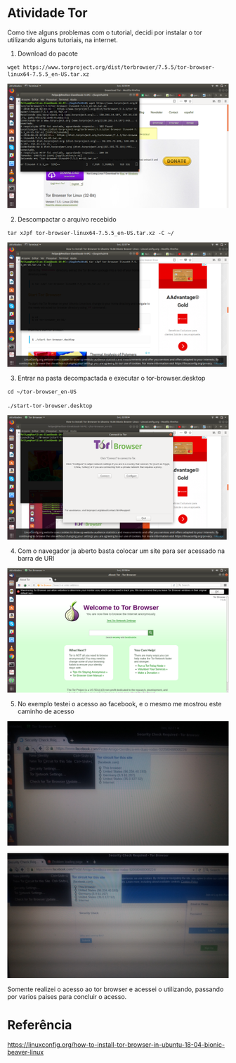 # Atividade Tor

Como tive alguns problemas com o tutorial, decidi por instalar o tor utilizando alguns tutoriais, na internet.

1. Download do pacote

```
wget https://www.torproject.org/dist/torbrowser/7.5.5/tor-browser-linux64-7.5.5_en-US.tar.xz
```
![imagem01](Tor/01.png)

2. Descompactar o arquivo recebido

```
tar xJpf tor-browser-linux64-7.5.5_en-US.tar.xz -C ~/
```

![imagem02](Tor/03.png)

3. Entrar na pasta decompactada e executar o tor-browser.desktop
```
cd ~/tor-browser_en-US

./start-tor-browser.desktop

```

![imagem03](Tor/04.png)

4. Com o navegador ja aberto basta colocar um site para ser acessado na barra de URI

![imagem04](Tor/05.png)

5. No exemplo testei o acesso ao facebook, e o mesmo me mostrou este caminho de acesso

![imagem05](Tor/06.jpg)

![imagem06](Tor/07.jpg)

Somente realizei o acesso ao tor browser e acessei o utilizando, passando por varios paises para concluir o acesso.

# Referência

https://linuxconfig.org/how-to-install-tor-browser-in-ubuntu-18-04-bionic-beaver-linux
